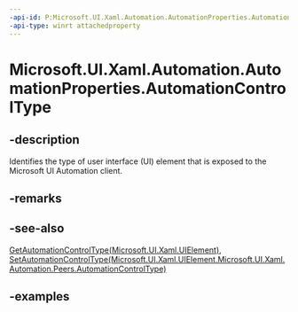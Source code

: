 ```yaml
---
-api-id: P:Microsoft.UI.Xaml.Automation.AutomationProperties.AutomationControlType
-api-type: winrt attachedproperty
---
```


# Microsoft.UI.Xaml.Automation.AutomationProperties.AutomationControlType

<!--
see GetAutomationControlType, and SetAutomationControlType
-->

## -description

Identifies the type of user interface (UI) element that is exposed to the Microsoft UI Automation client.

## -remarks

## -see-also

[GetAutomationControlType(Microsoft.UI.Xaml.UIElement)](automationproperties_getautomationcontroltype_783612371.md), [SetAutomationControlType(Microsoft.UI.Xaml.UIElement,Microsoft.UI.Xaml.Automation.Peers.AutomationControlType)](automationproperties_setautomationcontroltype_51291487.md)

## -examples

